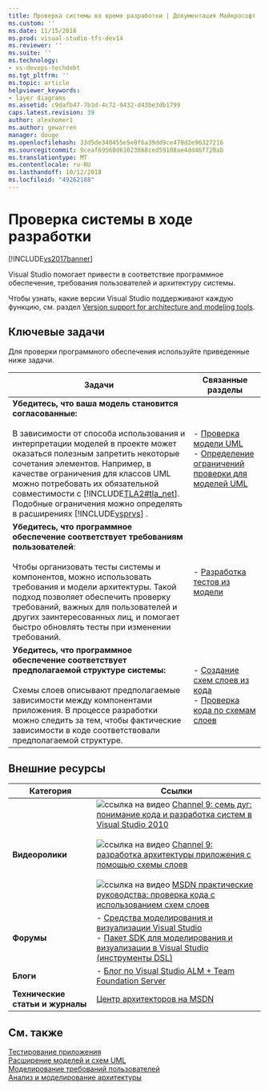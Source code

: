 ```yaml
---
title: Проверка системы во время разработки | Документация Майкрософт
ms.custom: ''
ms.date: 11/15/2016
ms.prod: visual-studio-tfs-dev14
ms.reviewer: ''
ms.suite: ''
ms.technology:
- vs-devops-techdebt
ms.tgt_pltfrm: ''
ms.topic: article
helpviewer_keywords:
- layer diagrams
ms.assetid: c9dafb47-7b1d-4c72-9432-d43be3db1799
caps.latest.revision: 39
author: alexhomer1
ms.author: gewarren
manager: douge
ms.openlocfilehash: 33d5de340455e5e0f6a39dd9ce470d2e96327216
ms.sourcegitcommit: 9ceaf69568d61023868ced59108ae4dd46f720ab
ms.translationtype: MT
ms.contentlocale: ru-RU
ms.lasthandoff: 10/12/2018
ms.locfileid: "49262188"
---
```

# <a name="validate-your-system-during-development"></a>Проверка системы в ходе разработки
[!INCLUDE[vs2017banner](../includes/vs2017banner.md)]

Visual Studio помогает привести в соответствие программное обеспечение, требования пользователей и архитектуру системы.  
  
 Чтобы узнать, какие версии Visual Studio поддерживают каждую функцию, см. раздел [Version support for architecture and modeling tools](../modeling/what-s-new-for-design-in-visual-studio.md#VersionSupport).  
  
## <a name="key-tasks"></a>Ключевые задачи  
 Для проверки программного обеспечения используйте приведенные ниже задачи.  
  
|**Задачи**|**Связанные разделы**|  
|---------------|---------------------------|  
|**Убедитесь, что ваша модель становится согласованные:**<br /><br /> В зависимости от способа использования и интерпретации моделей в проекте может оказаться полезным запретить некоторые сочетания элементов. Например, в качестве ограничения для классов UML можно потребовать их обязательной совместимости с [!INCLUDE[TLA2#tla_net](../includes/tla2sharptla-net-md.md)]. Подобные ограничения можно определять в расширениях [!INCLUDE[vsprvs](../includes/vsprvs-md.md)] .|-   [Проверка модели UML](../modeling/validate-your-uml-model.md)<br />-   [Определение ограничений проверки для моделей UML](../modeling/define-validation-constraints-for-uml-models.md)|  
|**Убедитесь, что программное обеспечение соответствует требованиям пользователей**:<br /><br /> Чтобы организовать тесты системы и компонентов, можно использовать требования и модели архитектуры. Такой подход позволяет обеспечить проверку требований, важных для пользователей и других заинтересованных лиц, и помогает быстро обновлять тесты при изменении требований.|-   [Разработка тестов из модели](../modeling/develop-tests-from-a-model.md)|  
|**Убедитесь, что программное обеспечение соответствует предполагаемой структуре системы:**<br /><br /> Схемы слоев описывают предполагаемые зависимости между компонентами приложения. В процессе разработки можно следить за тем, чтобы фактические зависимости в коде соответствовали предполагаемой структуре.|-   [Создание схем слоев из кода](../modeling/create-layer-diagrams-from-your-code.md)<br />-   [Проверка кода по схемам слоев](../modeling/validate-code-with-layer-diagrams.md)|  
  
## <a name="external-resources"></a>Внешние ресурсы  
  
|**Категория**|**Ссылки**|  
|------------------|---------------|  
|**Видеоролики**|![ссылка на видео](../data-tools/media/playvideo.gif "PlayVideo") [Channel 9: семь дуг: понимание кода и разработка систем в Visual Studio 2010](http://go.microsoft.com/fwlink/?LinkId=216100)<br /><br /> ![ссылка на видео](../data-tools/media/playvideo.gif "PlayVideo") [Channel 9: разработка архитектуры приложения с помощью схемы слоев](http://go.microsoft.com/fwlink/?LinkID=201117)<br /><br /> ![ссылка на видео](../data-tools/media/playvideo.gif "PlayVideo") [MSDN практические руководства: проверка кода с использованием схем слоев](http://go.microsoft.com/fwlink/?LinkID=214405)|  
|**Форумы**|-   [Средства моделирования и визуализации Visual Studio](http://go.microsoft.com/fwlink/?LinkId=184720)<br />-   [Пакет SDK для моделирования и визуализации в Visual Studio (инструменты DSL)](http://go.microsoft.com/fwlink/?LinkId=184721)|  
|**Блоги**|-   [Блог по Visual Studio ALM + Team Foundation Server](http://go.microsoft.com/fwlink/?LinkID=201340)|  
|**Технические статьи и журналы**|[Центр архитекторов на MSDN](http://go.microsoft.com/fwlink/?LinkId=201343)|  
  
## <a name="see-also"></a>См. также  
 [Тестирование приложения](http://msdn.microsoft.com/library/796b7d6d-ad45-4772-9719-55eaf5490dac)   
 [Расширение моделей и схем UML](../modeling/extend-uml-models-and-diagrams.md)   
 [Моделирование требований пользователей](../modeling/model-user-requirements.md)   
 [Анализ и моделирование архитектуры](../modeling/analyze-and-model-your-architecture.md)



